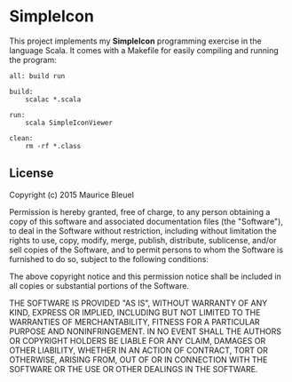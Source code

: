 # SimpleIcon
This project implements my **SimpleIcon** programming exercise in the language 
Scala. It comes with a Makefile for easily compiling and running the program:

    all: build run
    
    build:
        scalac *.scala
    
    run:
        scala SimpleIconViewer
    
    clean:
        rm -rf *.class

## License
Copyright (c) 2015 Maurice Bleuel

Permission is hereby granted, free of charge, to any person obtaining a copy
of this software and associated documentation files (the "Software"), to deal
in the Software without restriction, including without limitation the rights
to use, copy, modify, merge, publish, distribute, sublicense, and/or sell
copies of the Software, and to permit persons to whom the Software is
furnished to do so, subject to the following conditions:

The above copyright notice and this permission notice shall be included in
all copies or substantial portions of the Software.

THE SOFTWARE IS PROVIDED "AS IS", WITHOUT WARRANTY OF ANY KIND, EXPRESS OR
IMPLIED, INCLUDING BUT NOT LIMITED TO THE WARRANTIES OF MERCHANTABILITY,
FITNESS FOR A PARTICULAR PURPOSE AND NONINFRINGEMENT. IN NO EVENT SHALL THE
AUTHORS OR COPYRIGHT HOLDERS BE LIABLE FOR ANY CLAIM, DAMAGES OR OTHER
LIABILITY, WHETHER IN AN ACTION OF CONTRACT, TORT OR OTHERWISE, ARISING FROM,
OUT OF OR IN CONNECTION WITH THE SOFTWARE OR THE USE OR OTHER DEALINGS IN
THE SOFTWARE.

